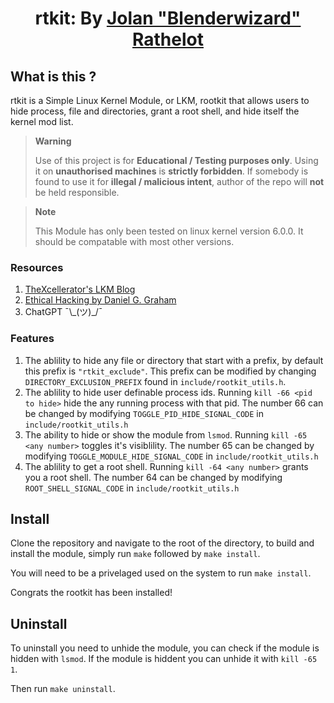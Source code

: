 <h1 align="center" style="border-bottom: none; margin-bottom: 0;">
    rtkit: By <a href="https://github.com/Blenderwizard">Jolan "Blenderwizard" Rathelot</a>
</h1>

## What is this ?

rtkit is a Simple Linux Kernel Module, or LKM, rootkit that allows users to hide process, file and directories, grant a root shell, and hide itself the kernel mod list.

> **Warning**
>
> Use of this project is for **Educational / Testing purposes only**. Using it on **unauthorised machines** is **strictly forbidden**. If somebody is found to use it for **illegal / malicious intent**, author of the repo will **not** be held responsible.

> **Note**
>
> This Module has only been tested on linux kernel version 6.0.0. It should be compatable with most other versions.

### Resources

1. [TheXcellerator's LKM Blog](https://xcellerator.github.io/posts/linux_rootkits_01/)
2. [Ethical Hacking by Daniel G. Graham](https://nostarch.com/ethical-hacking)
3. ChatGPT ¯\\\_(ツ)_/¯

### Features

1. The ablility to hide any file or directory that start with a prefix, by default this prefix is `"rtkit_exclude"`. This prefix can be modified by changing `DIRECTORY_EXCLUSION_PREFIX` found in `include/rootkit_utils.h`.
2. The ablility to hide user definable process ids. Running `kill -66 <pid to hide>` hide the any running process with that pid. The number 66 can be changed by modifying `TOGGLE_PID_HIDE_SIGNAL_CODE` in `include/rootkit_utils.h`
3. The ability to hide or show the module from `lsmod`. Running `kill -65 <any number>` toggles it's visiblility. The number 65 can be changed by modifying `TOGGLE_MODULE_HIDE_SIGNAL_CODE` in `include/rootkit_utils.h`
4. The ablility to get a root shell. Running `kill -64 <any number>` grants you a root shell. The number 64 can be changed by modifying `ROOT_SHELL_SIGNAL_CODE` in `include/rootkit_utils.h`

## Install

Clone the repository and navigate to the root of the directory, to build and install the module, simply run `make` followed by `make install`. 

You will need to be a privelaged used on the system to run `make install`. 

Congrats the rootkit has been installed!

## Uninstall
To uninstall you need to unhide the module, you can check if the module is hidden with `lsmod`. If the module is hiddent you can unhide it with `kill -65 1`. 

Then run `make uninstall`.
